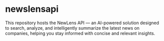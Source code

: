 # newslensapi
This repository hosts the NewLens API — an AI-powered solution designed to search, analyze, and intelligently summarize the latest news on companies, helping you stay informed with concise and relevant insights.
